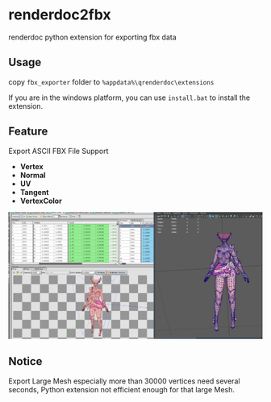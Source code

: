# renderdoc2fbx
renderdoc python extension for exporting fbx data

## Usage

copy `fbx_exporter` folder to `%appdata%\qrenderdoc\extensions`

If you are in the windows platform, you can use `install.bat` to install the extension.

## Feature

Export ASCII FBX File Support

+ **Vertex** 
+ **Normal** 
+ **UV**
+ **Tangent**
+ **VertexColor**

![FBX](image/01.png)

## Notice 

Export Large Mesh especially more than 30000 vertices need several seconds,
Python extension not efficient enough for that large Mesh. 
